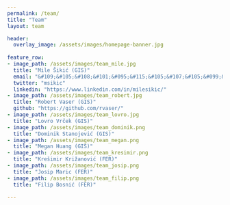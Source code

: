 ```yaml
---
permalink: /team/
title: "Team"
layout: team

header:
  overlay_image: /assets/images/homepage-banner.jpg
  
feature_row:
- image_path: /assets/images/team_mile.jpg
  title: "Mile Šikić (GIS)"
  email: "&#109;&#105;&#108;&#101;&#095;&#115;&#105;&#107;&#105;&#099;&#064;&#103;&#105;&#115;&#046;&#097;&#045;&#115;&#116;&#097;&#114;&#046;&#101;&#100;&#117;&#046;&#115;&#103;"
  twitter: "msikic"
  linkedin: "https://www.linkedin.com/in/milesikic/"
- image_path: /assets/images/team_robert.jpg
  title: "Robert Vaser (GIS)"
  github: "https://github.com/rvaser/"
- image_path: /assets/images/team_lovro.jpg
  title: "Lovro Vrček (GIS)"
- image_path: /assets/images/team_dominik.png
  title: "Dominik Stanojević (GIS)"
- image_path: /assets/images/team_megan.png
  title: "Megan Huang (GIS)"
- image_path: /assets/images/team_kresimir.png
  title: "Krešimir Križanović (FER)"
- image_path: /assets/images/team_josip.png
  title: "Josip Maric (FER)"
- image_path: /assets/images/team_filip.png
  title: "Filip Bosnić (FER)"

---
```

